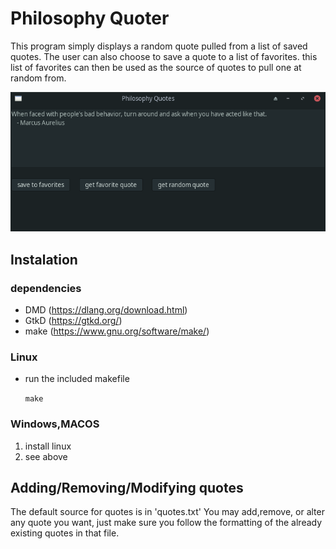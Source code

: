 # Philosophy Quoter
This program simply displays a random quote pulled from a list of saved quotes. 
The user can also choose to save a quote to a list of favorites.
this list of favorites can then be used as the source of quotes to pull one at random from.

![screenshot1](/screenshots/screenshot_1.png)

## Instalation
  ### dependencies
   * DMD (https://dlang.org/download.html)
   * GtkD (https://gtkd.org/)
   * make (https://www.gnu.org/software/make/)

  ### Linux
  * run the included makefile
  
    `make`
    
 ### Windows,MACOS
   1. install linux
   2. see above

## Adding/Removing/Modifying quotes
   The default source for quotes is in 'quotes.txt' You may add,remove, or alter any quote you want, just make sure you follow the formatting of the already existing quotes in that file.

